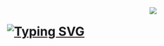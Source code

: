 <img align="right" src="https://visitor-badge.laobi.icu/badge?page_id=Captainslash44.Captainslash44" />

<h1 align = "center">
  <a href="https://git.io/typing-svg">
    <img src="https://readme-typing-svg.demolab.com?font=Chakra+Petch&pause=1000&color=15F785&width=435&lines=Welcome+to+my+domain;I+am+Halim" alt="Typing SVG" /></a>
  </a>
</h1>
